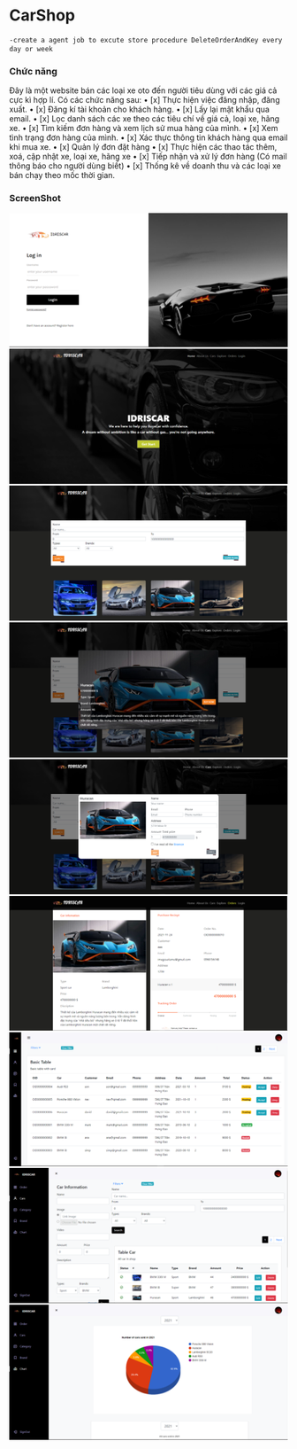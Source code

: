# CarShop

	-create a agent job to excute store procedure DeleteOrderAndKey every day or week
### Chức năng
Đây là một website bán các loại xe oto đến người tiêu dùng với các giá cả cực kì hợp lí. Có các chức năng sau:
• [x] Thực hiện việc đăng nhập, đăng xuất.
• [x] Đăng kí tài khoản cho khách hàng.
• [x] Lấy lại mật khẩu qua email.
• [x] Lọc danh sách các xe theo các tiêu chí về giá cả, loại xe, hãng xe.
• [x] Tìm kiếm đơn hàng và xem lịch sử mua hàng của mình.
• [x] Xem tình trạng đơn hàng của mình.
• [x] Xác thực thông tin khách hàng qua email khi mua xe.
• [x] Quản lý đơn đặt hàng
• [x] Thực hiện các thao tác thêm, xoá, cập nhật xe, loại xe, hãng xe
• [x] Tiếp nhận và xử lý đơn hàng  (Có mail thông báo cho người dùng biết)
• [x] Thống kê về doanh thu và các loại xe bán chạy theo mốc thời gian.


### ScreenShot
<img src="screenshot/1.png">
<img src="screenshot/2.png">
<img src="screenshot/3.png">
<img src="screenshot/4.png">
<img src="screenshot/5.png">
<img src="screenshot/6.png">
<img src="screenshot/7.png">
<img src="screenshot/8.png">
<img src="screenshot/9.png">
